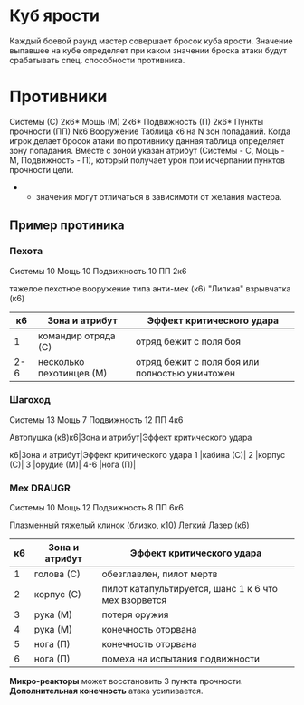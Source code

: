 # Куб ярости

Каждый боевой раунд мастер совершает бросок куба ярости. Значение выпавшее на кубе определяет при каком значении броска атаки будут срабатывать спец. способности противника.

# Противники


Системы (С) 2к6*
Мощь (М) 2к6*
Подвижность (П) 2к6* 
Пункты прочности (ПП) Nк6
Вооружение
Таблица к6 на N зон попаданий. Когда игрок делает бросок атаки по противнику данная таблица определяет зону попадания.  Вместе с зоной указан атрибут (Системы - С, Мощь - М, Подвижность - П), который получает урон при исчерпании пунктов прочности цели.

* - значения могут отличаться в зависимоти от желания мастера.



## Пример протиника

### Пехота

Системы 10
Мощь 10
Подвижность 10
ПП 2к6

тяжелое пехотное вооружение типа анти-мех (к6)
"Липкая" взрывчатка (к6)

к6|Зона и атрибут|Эффект критического удара
---|---|---
1|командир отряда (С)| отряд бежит с поля боя
2-6|несколько пехотинцев (М)| отряд бежит с поля боя или полностью уничтожен

### Шагоход

Системы 13
Мощь 7
Подвижность 12
ПП 4к6

Автопушка (к8)к6|Зона и атрибут|Эффект критического удара


к6|Зона и атрибут|Эффект критического удара
1 |кабина (С)|
2 |корпус (С)|
3 |орудие (М)|
4-6 |нога (П)| 




### Мех DRAUGR
Системы 10
Мощь 12
Подвижность 8
ПП 6к6

Плазменный тяжелый клинок (близко, к10)
Легкий Лазер (к6)

к6|Зона и атрибут|Эффект критического удара
---|---|---
1|голова (С)|обезглавлен, пилот мертв
2|корпус (С)|пилот катапультируется, шанс 1 к 6 что мех взорвется
3|рука (М)|потеря оружия
4|рука (М)|конечность оторвана
5|нога (П)|конечность оторвана
6|нога (П)|помеха на испытания подвижности 

**Микро-реакторы** может восстановить 3 пункта прочности.
**Дополнительная конечность** атака усиливается.

